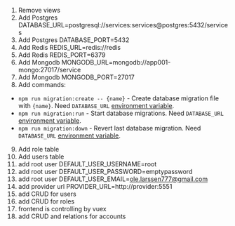 1. Remove views
2. Add Postgres DATABASE_URL=postgresql://services:services@postgres:5432/services
3. Add Postgres DATABASE_PORT=5432
4. Add Redis    REDIS_URL=redis://redis
5. Add Redis    REDIS_PORT=6379
6. Add Mongodb  MONGODB_URL=mongodb://app001-mongo:27017/service
7. Add Mongodb  MONGODB_PORT=27017
8. Add commands:
* `npm run migration:create -- {name}` - Create database migration file with `{name}`. Need `DATABASE_URL` [environment variable](#environment-variables).
* `npm run migration:run` - Start database migrations. Need `DATABASE_URL` [environment variable](#environment-variables).
* `npm run migration:down` - Revert last database migration. Need `DATABASE_URL` [environment variable](#environment-variables).
9. Add role table
10. Add users table
11. add root user DEFAULT_USER_USERNAME=root 
12. add root user DEFAULT_USER_PASSWORD=emptypassword
13. add root user DEFAULT_USER_EMAIL=ole.larssen777@gmail.com
14. add provider url PROVIDER_URL=http://provider:5551
15. add CRUD for users
16. add CRUD for roles
17. frontend is controlling by vuex
18. add CRUD and relations for accounts

